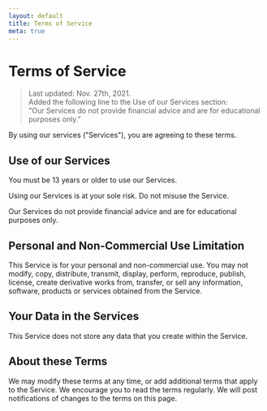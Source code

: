 ```yaml
---
layout: default
title: Terms of Service
meta: true
---
```


# Terms of Service

> Last updated: Nov. 27th, 2021.  
> Added the following line to the Use of our Services section:  
> "Our Services do not provide financial advice and are for educational purposes
> only."

By using our services ("Services"), you are agreeing to these terms.

## Use of our Services

You must be 13 years or older to use our Services.

Using our Services is at your sole risk. Do not misuse the Service.

Our Services do not provide financial advice and are for educational purposes
only.

## Personal and Non-Commercial Use Limitation

This Service is for your personal and non-commercial use. You may not modify,
copy, distribute, transmit, display, perform, reproduce, publish, license,
create derivative works from, transfer, or sell any information, software,
products or services obtained from the Service.

## Your Data in the Services

This Service does not store any data that you create within the Service.

## About these Terms

We may modify these terms at any time, or add additional terms that apply to the
Service. We encourage you to read the terms regularly. We will post
notifications of changes to the terms on this page.
